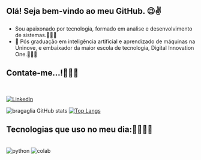 ## Olá! Seja bem-vindo ao meu GitHub. 😉✌️
- Sou apaixonado por tecnologia, formado em analise e desenvolvimento de sistemas.🧑🏻‍🎓
- 🌱 Pós graduação em inteligência artificial e aprendizado de máquinas na Uninove, e embaixador da maior escola de tecnologia, Digital Innovation One.👨🏻‍💻

## Contate-me...!🤝👇🏼
</div><br/>

[![Linkedin](https://img.shields.io/badge/LinkedIn-0077B5?style=for-the-badge&logo=linkedin&logoColor=white)](https://www.linkedin.com/in/rone-bragaglia-a6aa60157/)

![bragaglia GitHub stats](https://github-readme-stats.vercel.app/api?username=RonBragaglia&show_icons=true&theme=radical)
[![Top Langs](https://github-readme-stats.vercel.app/api/top-langs/?username=Ronbragaglia)](https://github.com/Ronbragaglia/github-readme-stats)


## Tecnologias que uso no meu dia:👨🏻‍💻🧠
<div style="display: inline_block"><br/>
<img align="center" alt="python" src="https://img.shields.io/badge/Python-14354C?style=for-the-badge&logo=python&logoColor=white" />
<img align="center" alt="colab"  src="https://img.shields.io/badge/Colab-F9AB00?style=for-the-badge&logo=googlecolab&color=525252" />
</div><br/>


